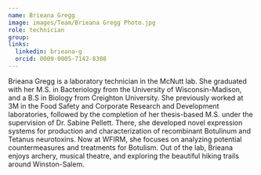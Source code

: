 ```yaml
---
name: Brieana Gregg
image: images/Team/Brieana Gregg Photo.jpg
role: technician
group: 
links:
  linkedin: brieana-g
  orcid: 0009-0005-7142-8308 
---
```


Brieana Gregg is a laboratory technician in the McNutt lab. She graduated with her M.S. in Bacteriology from the University of Wisconsin-Madison, and a B.S in Biology from Creighton University. She previously worked at 3M in the Food Safety and Corporate Research and Development laboratories, followed by the completion of her thesis-based M.S. under the supervision of Dr. Sabine Pellett. There, she developed novel expression systems for production and characterization of recombinant Botulinum and Tetanus neurotoxins. Now at WFIRM, she focuses on analyzing potential countermeasures and treatments for Botulism. Out of the lab, Brieana enjoys archery, musical theatre, and exploring the beautiful hiking trails around Winston-Salem. 